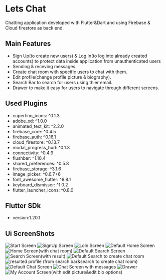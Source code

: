 # Lets Chat

Chatting application developed with Flutter&Dart and using Firebase & Cloud firestore as back end. 

## Main Features
- Sign Up(to create new users) & Log In(to log into already created accounts) to protect data inside application from unauthenticated users 
- Sending & receving messages.
- Create chat room with specific users to chat with them.
- Edit profile(change profile picture & biography).
- Search Bar to search for users using thier email.
- Drawer to make it easy for users to navigate through different screens.

## Used Plugins
- cupertino_icons: ^0.1.3
- adobe_xd: ^1.0.0
- animated_text_kit: ^2.2.0
- firebase_core: ^0.4.5
- firebase_auth: ^0.16.1
- cloud_firestore: ^0.13.7
- modal_progress_hud: ^0.1.3
- connectivity: ^0.4.9
- flushbar: ^1.10.4
- shared_preferences: ^0.5.8
- firebase_storage: ^3.1.6
- image_picker: ^0.6.7+6
- font_awesome_flutter: ^8.8.1
- keyboard_dismisser: ^1.0.2 
- flutter_launcher_icons: ^0.8.0

## Flutter SDk
- version:1.20.1

## Ui ScreenShots
![Start Screen](https://github.com/NouhJr/Lets-Chat/blob/master/1.png)
![SignUp Screen](https://github.com/NouhJr/Lets-Chat/blob/master/2.png)
![LoIn Screen](https://github.com/NouhJr/Lets-Chat/blob/master/3.png)
![Default Home Screen](https://github.com/NouhJr/Lets-Chat/blob/master/4.png)
![Home Screen(with chat room)](https://github.com/NouhJr/Lets-Chat/blob/master/5.png)
![Default Search Screen](https://github.com/NouhJr/Lets-Chat/blob/master/6.png)
![Search Screen(with result)](https://github.com/NouhJr/Lets-Chat/blob/master/7.png)
![Default Search to create chat room](https://github.com/NouhJr/Lets-Chat/blob/master/8.png)
![resulted profile (from search bar&search to create chat room)](https://github.com/NouhJr/Lets-Chat/blob/master/9.png)
![Default Chat Screen](https://github.com/NouhJr/Lets-Chat/blob/master/10.png)
![Chat Screen with messages](https://github.com/NouhJr/Lets-Chat/blob/master/11.png)
![Drawer](https://github.com/NouhJr/Lets-Chat/blob/master/12.png)
![My Account Screen(with edit picture&edit bio options)](https://github.com/NouhJr/Lets-Chat/blob/master/13.png)
